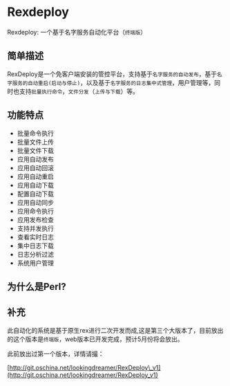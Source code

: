 # Rexdeploy

Rexdeploy: 一个基于名字服务自动化平台（`终端版`）

## 简单描述

RexDeploy是一个免客户端安装的管控平台，支持基于`名字服务的自动发布`，基于`名字服务的自动重启(启动与停止)`，以及基于`名字服务的日志集中式管理`，用户管理等，同时也支持`批量执行命令`，`文件分发`（`上传与下载`）等。

## 功能特点

* 批量命令执行
* 批量文件上传
* 批量文件下载
* 应用自动发布
* 应用自动回滚
* 应用自动重启
* 应用自动下载
* 配置自动下载
* 应用自动同步
* 应用命令执行
* 应用发布检查
* 支持并发执行
* 查看实时日志
* 集中日志下载
* 日志分析过滤
* 系统用户管理

## 为什么是Perl?

>

## 补充

此自动化的系统是基于原生rex进行二次开发而成,这是第三个大版本了，目前放出的这个版本是`终端版`，web版本已开发完成，预计5月份将会放出。

此前放出过第一个版本，详情请撮：

[http://git.oschina.net/lookingdreamer/RexDeploy\_v1](http://git.oschina.net/lookingdreamer/RexDeploy_v1)



